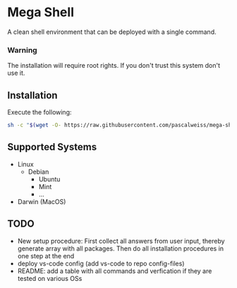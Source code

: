 # Mega Shell

A clean shell environment that can be deployed with a single command. 

### Warning
The installation will require root rights. If you don't trust this system don't use it. 

## Installation
Execute the following: 
```bash
sh -c "$(wget -O- https://raw.githubusercontent.com/pascalweiss/mega-shell-env/master/setup/install.sh)"
```

## Supported Systems
- Linux
  - Debian 
    - Ubuntu
    - Mint
    - ...
- Darwin (MacOS)

## TODO
- New setup procedure: First collect all answers from user input, thereby generate array with all packages. Then do all installation procedures in one step at the end
- deploy vs-code config (add vs-code to repo config-files)
- README: add a table with all commands and verfication if they are tested on various OSs
